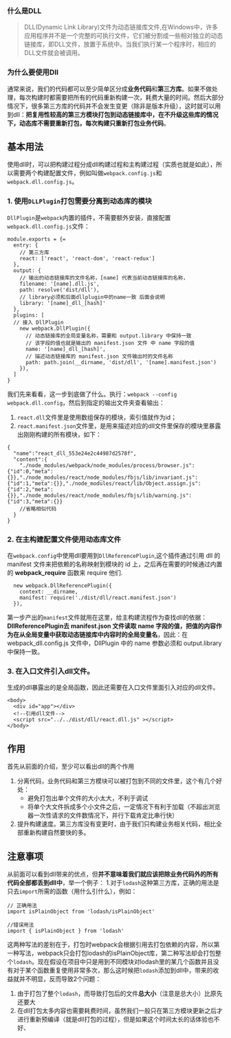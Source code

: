 ### 什么是DLL

> DLL(Dynamic Link Library)文件为动态链接库文件,在Windows中，许多应用程序并不是一个完整的可执行文件，它们被分割成一些相对独立的动态链接库，即DLL文件，放置于系统中。当我们执行某一个程序时，相应的DLL文件就会被调用。



### 为什么要使用Dll

通常来说，我们的代码都可以至少简单区分成**业务代码**和**第三方库**。如果不做处理，每次构建时都需要把所有的代码重新构建一次，耗费大量的时间。然后大部分情况下，很多第三方库的代码并不会发生变更（除非是版本升级），这时就可以用到dll：**把复用性较高的第三方模块打包到动态链接库中，在不升级这些库的情况下，动态库不需要重新打包，每次构建只重新打包业务代码**。



## 基本用法

使用dll时，可以把构建过程分成dll构建过程和主构建过程（实质也就是如此），所以需要两个构建配置文件，例如叫做`webpack.config.js`和`webpack.dll.config.js`。

### 1. 使用`DLLPlugin`打包需要分离到动态库的模块

`DllPlugin`是`webpack`内置的插件，不需要额外安装，直接配置`webpack.dll.config.js`文件：

```
module.exports = {=
  entry: {
    // 第三方库
    react: ['react', 'react-dom', 'react-redux']
  },
  output: {
    // 输出的动态链接库的文件名称，[name] 代表当前动态链接库的名称，
    filename: '[name].dll.js',
    path: resolve('dist/dll'),
    // library必须和后面dllplugin中的name一致 后面会说明
    library: '[name]_dll_[hash]'
  },
  plugins: [
  // 接入 DllPlugin
    new webpack.DllPlugin({
      // 动态链接库的全局变量名称，需要和 output.library 中保持一致
      // 该字段的值也就是输出的 manifest.json 文件 中 name 字段的值
      name: '[name]_dll_[hash]',
      // 描述动态链接库的 manifest.json 文件输出时的文件名称
      path: path.join(__dirname, 'dist/dll', '[name].manifest.json')
    }),
  ]
}
```

我们先来看看，这一步到底做了什么。执行：`webpack --config webpack.dll.config`，然后到指定的输出文件夹查看输出：

1. `react.dll`文件里是使用数组保存的模块，索引值就作为id；
2. `react.manifest.json`文件里，是用来描述对应的dll文件里保存的模块里暴露出刚刚构建的所有模块，如下：

```
{
  "name":"react_dll_553e24e2c44987d2578f",
  "content":{
    "./node_modules/webpack/node_modules/process/browser.js":{"id":0,"meta":{}},"./node_modules/react/node_modules/fbjs/lib/invariant.js":{"id":1,"meta":{}},"./node_modules/react/lib/Object.assign.js":{"id":2,"meta":{}},"./node_modules/react/node_modules/fbjs/lib/warning.js":{"id":3,"meta":{}}
    //省略相似代码
  }
}
```

### 2. 在主构建配置文件使用动态库文件

在`webpack.config`中使用dll要用到`DllReferencePlugin`,这个插件通过引用 dll 的 manifest 文件来把依赖的名称映射到模块的 id 上，之后再在需要的时候通过内置的 **webpack_require** 函数来 require 他们.

```
  new webpack.DllReferencePlugin({
    context: __dirname,
    manifest: require('./dist/dll/react.manifest.json')
  }),
```

第一步产出的`manifest`文件就用在这里，给主构建流程作为查找dll的依据：**DllReferencePlugin去 manifest.json 文件读取 name 字段的值，把值的内容作为在从全局变量中获取动态链接库中内容时的全局变量名**，因此：在 webpack_dll.config.js 文件中，DllPlugin 中的 name 参数必须和 output.library 中保持一致。

### 3. 在入口文件引入dll文件。

生成的dll暴露出的是全局函数，因此还需要在入口文件里面引入对应的dll文件。

```
<body>
  <div id="app"></div>
  <!--引用dll文件-->
  <script src="../../dist/dll/react.dll.js" ></script>
</body>
```

## 作用

首先从前面的介绍，至少可以看出dll的两个作用

1. 分离代码，业务代码和第三方模块可以被打包到不同的文件里，这个有几个好处：
   - 避免打包出单个文件的大小太大，不利于调试
   - 将单个大文件拆成多个小文件之后，一定情况下有利于加载（不超出浏览器一次性请求的文件数情况下，并行下载肯定比串行快）
2. 提升构建速度。第三方库没有变更时，由于我们只构建业务相关代码，相比全部重新构建自然要快的多。

## 注意事项

从前面可以看到dll带来的优点，但**并不意味着我们就应该把除业务代码外的所有代码全部都丢到dll中**，举一个例子：
1.对于`lodash`这种第三方库，正确的用法是只去`import`所需的函数（用什么引什么），例如：

```
// 正确用法
import isPlainObject from 'lodash/isPlainObject'

//错误用法
import { isPlainObject } from 'lodash'
```

这两种写法的差别在于，打包时webpack会根据引用去打包依赖的内容，所以第一种写法，webpack只会打包lodash的isPlainObject库，第二种写法却会打包整个`lodash`。现在假设在项目中只是用到不同模块对lodash里的某几个函数并且没有对于某个函数重复使用非常多次，那么这时候把`lodash`添加到dll中，带来的收益就并不明显，反而导致2个问题：

1. 由于打包了整个`lodash`，而导致打包后的文件**总大小**（注意是总大小）比原先还要大
2. 在dll打包太多内容也需要耗费时间，虽然我们一般只在第三方模块更新之后才进行重新预编译（就是dll打包的过程），但是如果这个时间太长的话体验也不好、

